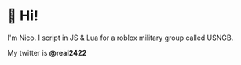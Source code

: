 # 👋 Hi!

I'm Nico. I script in JS & Lua for a roblox military group called USNGB.

My twitter is **@real2422**
